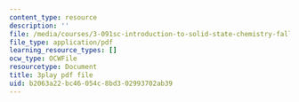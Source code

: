 ```yaml
---
content_type: resource
description: ''
file: /media/courses/3-091sc-introduction-to-solid-state-chemistry-fall-2010/b2063a22bc46054c8bd302993702ab39_c_4dDw7iLn8.pdf
file_type: application/pdf
learning_resource_types: []
ocw_type: OCWFile
resourcetype: Document
title: 3play pdf file
uid: b2063a22-bc46-054c-8bd3-02993702ab39
---
```

